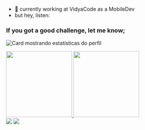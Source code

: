 - 🔭 currently working at VidyaCode as a MobileDev
- but hey, listen:
### If you got a good challenge, let me know;

![Card mostrando estatísticas do perfil](https://github-profile-summary-cards.vercel.app/api/cards/profile-details?username=RodBC&theme=dracula)

<div >
  <a href="https://github.com/RodBC">
  <img height="180em" src="https://github-readme-stats.vercel.app/api?username=RodBC&show_icons=true&theme=dark&include_all_commits=true&count_private=true"/>
  <img height="180em" src="https://github-readme-stats.vercel.app/api/top-langs/?username=RodBC&layout=compact&langs_count=7&theme=dark"/>
</div>

<div> 
  <a href = "mailto:rbc6@cin.ufpe.br"><img src="https://img.shields.io/badge/-Gmail-%23333?style=for-the-badge&logo=gmail&logoColor=white" target="_blank"></a>
  <a href="https://www.linkedin.com/in/rodrigo-castro-536b85209/" target="_blank"><img src="https://img.shields.io/badge/-LinkedIn-%230077B5?style=for-the-badge&logo=linkedin&logoColor=white" target="_blank"></a> 
</div>
